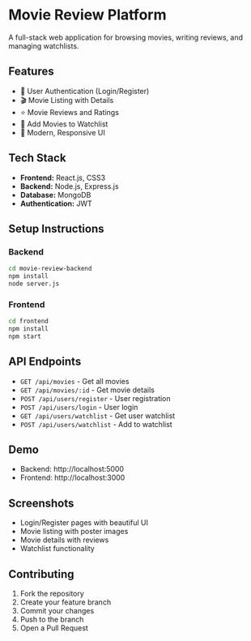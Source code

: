 # Movie Review Platform

A full-stack web application for browsing movies, writing reviews, and managing watchlists.

## Features

- 🔐 User Authentication (Login/Register)
- 🎬 Movie Listing with Details
- ⭐ Movie Reviews and Ratings
- 📝 Add Movies to Watchlist
- 🎨 Modern, Responsive UI

## Tech Stack

- **Frontend:** React.js, CSS3
- **Backend:** Node.js, Express.js
- **Database:** MongoDB
- **Authentication:** JWT

## Setup Instructions

### Backend
```bash
cd movie-review-backend
npm install
node server.js
```

### Frontend
```bash
cd frontend
npm install
npm start
```

## API Endpoints

- `GET /api/movies` - Get all movies
- `GET /api/movies/:id` - Get movie details
- `POST /api/users/register` - User registration
- `POST /api/users/login` - User login
- `GET /api/users/watchlist` - Get user watchlist
- `POST /api/users/watchlist` - Add to watchlist

## Demo

- Backend: http://localhost:5000
- Frontend: http://localhost:3000

## Screenshots

- Login/Register pages with beautiful UI
- Movie listing with poster images
- Movie details with reviews
- Watchlist functionality

## Contributing

1. Fork the repository
2. Create your feature branch
3. Commit your changes
4. Push to the branch
5. Open a Pull Request
